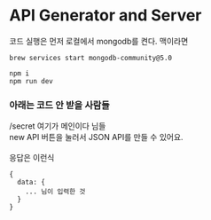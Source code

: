 # API Generator and Server

코드 실행은 먼저 로컬에서 mongodb를 켠다. 맥이라면

```
brew services start mongodb-community@5.0
```

```
npm i
npm run dev
```

### 아래는 코드 안 받을 사람들

/secret
여기가 메인이다 님들\
new API 버튼을 눌러서 JSON API를 만들 수 있어요.\
\
응답은 이런식

```
{
  data: { 
    ... 님이 입력한 것 
  }
}
```
